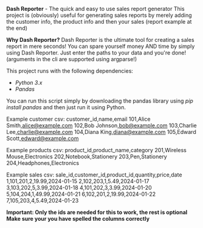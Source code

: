 **Dash Reporter** - The quick and easy to use sales report generator
This project is (obviously) useful for generating sales reports by merely
adding the customer info, the product info and then your sales (report example at the end)

**Why Dash Reporter?**
Dash Reporter is the ultimate tool for creating a sales report in mere seconds!
You can spare yourself money AND time by simply using Dash Reporter.
Just enter the paths to your data and you're done! (arguments in the cli are supported using argparse!)

This project runs with the following dependencies:
- *Python 3.x*
- *Pandas*

You can run this script simply by downloading the pandas library using
*pip install pandas*
and then just run it using Python.

Example customer csv:
customer_id,name,email
101,Alice Smith,alice@example.com
102,Bob Johnson,bob@example.com
103,Charlie Lee,charlie@example.com
104,Diana King,diana@example.com
105,Edward Scott,edward@example.com

Example products csv:
product_id,product_name,category
201,Wireless Mouse,Electronics
202,Notebook,Stationery
203,Pen,Stationery
204,Headphones,Electronics

Example sales csv:
sale_id,customer_id,product_id,quantity,price,date
1,101,201,2,19.99,2024-01-15
2,102,203,1,5.49,2024-01-17
3,103,202,5,3.99,2024-01-18
4,101,202,3,3.99,2024-01-20
5,104,204,1,49.99,2024-01-21
6,102,201,2,19.99,2024-01-22
7,105,203,4,5.49,2024-01-23

**Important: Only the ids are needed for this to work, the rest is optional**
**Make sure your you have spelled the columns correctly**
